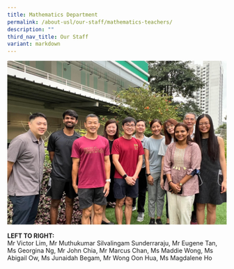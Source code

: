 ```yaml
---
title: Mathematics Department
permalink: /about-usl/our-staff/mathematics-teachers/
description: ""
third_nav_title: Our Staff
variant: markdown
---
```

<img src="/images/2024%20Photos/Staff%20Photo/Mathematics.jpg">

<p><strong>LEFT TO RIGHT:</strong><br>Mr Victor Lim, Mr Muthukumar Silvalingam Sunderraraju, Mr Eugene Tan, Ms Georgina Ng, Mr John Chia, Mr Marcus Chan, Ms Maddie Wong, Ms Abigail Ow, Ms Junaidah Begam, Mr Wong Oon Hua, Ms Magdalene Ho</p>